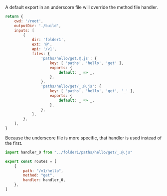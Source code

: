 A default export in an underscore file will override the method file handler.

```js #config
return {
	cwd: '/root',
	outputDir: './build',
	inputs: [
		{
			dir: 'folder1',
			ext: '@',
			api: '/v1',
			files: {
				'paths/hello/get.@.js': {
					key: [ 'paths', 'hello', 'get' ],
					exports: {
						default: _ => _,
					},
				},
				'paths/hello/get/_.@.js': {
					key: [ 'paths', 'hello', 'get', '_' ],
					exports: {
						default: _ => _,
					},
				},
			},
		},
	],
}
```

Because the underscore file is more specific, that handler is used instead of the first.

```js #expected
import handler_0 from "../folder1/paths/hello/get/_.@.js"

export const routes = [
	{
		path: "/v1/hello",
		method: "get",
		handler: handler_0,
	},
]

```
